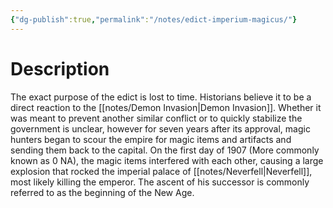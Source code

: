 ```yaml
---
{"dg-publish":true,"permalink":"/notes/edict-imperium-magicus/"}
---
```


# Description
The exact purpose of the edict is lost to time. Historians believe it to be a direct reaction to the [[notes/Demon Invasion\|Demon Invasion]]. Whether it was meant to prevent another similar conflict or to quickly stabilize the government is unclear, however for seven years after its approval, magic hunters began to scour the empire for magic items and artifacts and sending them back to the capital.
On the first day of 1907 (More commonly known as 0 NA), the magic items interfered with each other, causing a large explosion that rocked the imperial palace of [[notes/Neverfell\|Neverfell]], most likely killing the emperor. The ascent of his successor is commonly referred to as the beginning of the New Age.